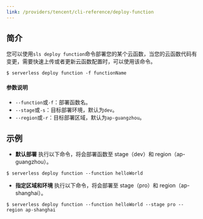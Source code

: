 ```yaml
---
link: /providers/tencent/cli-reference/deploy-function
---
```


## 简介

您可以使用`sls deploy function`命令部署您的某个云函数，当您的云函数代码有变更，需要快速上传或者更新云函数配置时，可以使用该命令。

```
$ serverless deploy function -f functionName
```



#### 参数说明

- `--function`或`-f`：部署函数名。
- `--stage`或`-s`：目标部署环境，默认为`dev`。
- `--region`或`-r`：目标部署区域，默认为`ap-guangzhou`。



## 示例

- **默认部署**
执行以下命令，将会部署函数至 stage（dev）和 region（ap-guangzhou）。
```
$ serverless deploy function --function helloWorld
```





- **指定区域和环境**
执行以下命令，将会部署至 stage（pro）和 region（ap-shanghai）。
```
$ serverless deploy function --function helloWorld --stage pro --region ap-shanghai
```








